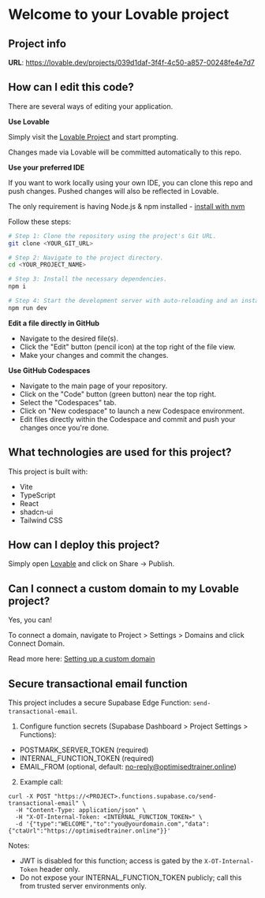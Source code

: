 # Welcome to your Lovable project

## Project info

**URL**: https://lovable.dev/projects/039d1daf-3f4f-4c50-a857-00248fe4e7d7

## How can I edit this code?

There are several ways of editing your application.

**Use Lovable**

Simply visit the [Lovable Project](https://lovable.dev/projects/039d1daf-3f4f-4c50-a857-00248fe4e7d7) and start prompting.

Changes made via Lovable will be committed automatically to this repo.

**Use your preferred IDE**

If you want to work locally using your own IDE, you can clone this repo and push changes. Pushed changes will also be reflected in Lovable.

The only requirement is having Node.js & npm installed - [install with nvm](https://github.com/nvm-sh/nvm#installing-and-updating)

Follow these steps:

```sh
# Step 1: Clone the repository using the project's Git URL.
git clone <YOUR_GIT_URL>

# Step 2: Navigate to the project directory.
cd <YOUR_PROJECT_NAME>

# Step 3: Install the necessary dependencies.
npm i

# Step 4: Start the development server with auto-reloading and an instant preview.
npm run dev
```

**Edit a file directly in GitHub**

- Navigate to the desired file(s).
- Click the "Edit" button (pencil icon) at the top right of the file view.
- Make your changes and commit the changes.

**Use GitHub Codespaces**

- Navigate to the main page of your repository.
- Click on the "Code" button (green button) near the top right.
- Select the "Codespaces" tab.
- Click on "New codespace" to launch a new Codespace environment.
- Edit files directly within the Codespace and commit and push your changes once you're done.

## What technologies are used for this project?

This project is built with:

- Vite
- TypeScript
- React
- shadcn-ui
- Tailwind CSS

## How can I deploy this project?

Simply open [Lovable](https://lovable.dev/projects/039d1daf-3f4f-4c50-a857-00248fe4e7d7) and click on Share -> Publish.

## Can I connect a custom domain to my Lovable project?

Yes, you can!

To connect a domain, navigate to Project > Settings > Domains and click Connect Domain.

Read more here: [Setting up a custom domain](https://docs.lovable.dev/tips-tricks/custom-domain#step-by-step-guide)

## Secure transactional email function

This project includes a secure Supabase Edge Function: `send-transactional-email`.

1) Configure function secrets (Supabase Dashboard > Project Settings > Functions):
- POSTMARK_SERVER_TOKEN (required)
- INTERNAL_FUNCTION_TOKEN (required)
- EMAIL_FROM (optional, default: no-reply@optimisedtrainer.online)

2) Example call:

```
curl -X POST "https://<PROJECT>.functions.supabase.co/send-transactional-email" \
  -H "Content-Type: application/json" \
  -H "X-OT-Internal-Token: <INTERNAL_FUNCTION_TOKEN>" \
  -d '{"type":"WELCOME","to":"you@yourdomain.com","data":{"ctaUrl":"https://optimisedtrainer.online"}}'
```

Notes:
- JWT is disabled for this function; access is gated by the `X-OT-Internal-Token` header only.
- Do not expose your INTERNAL_FUNCTION_TOKEN publicly; call this from trusted server environments only.
